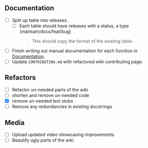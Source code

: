 ## Documentation
 - [ ] Split up table into releases.
    -  [ ] Each table should have releases with a status, a type (maintain/docs/feat/bug)
       > This should copy the format of the existing table.
 - [ ] Finish writing out manual documentation for each function in [Documentation](https://gh-syn.github.io/urban-cli/documentation.html).
 - [ ] Update `CONTRIBUTING.md` with refactored wiki contributing page.

## Refactors
 - [ ] Refactor un-needed parts of the wiki
 - [ ] shorten and remove un-needed code
 - [x] remove un-needed test stubs 
 - [ ] Remove any redundancies in existing docstrings

## Media
 - [ ] Upload updated video showcasing improvements
 - [ ] Beautify ugly parts of the wiki
